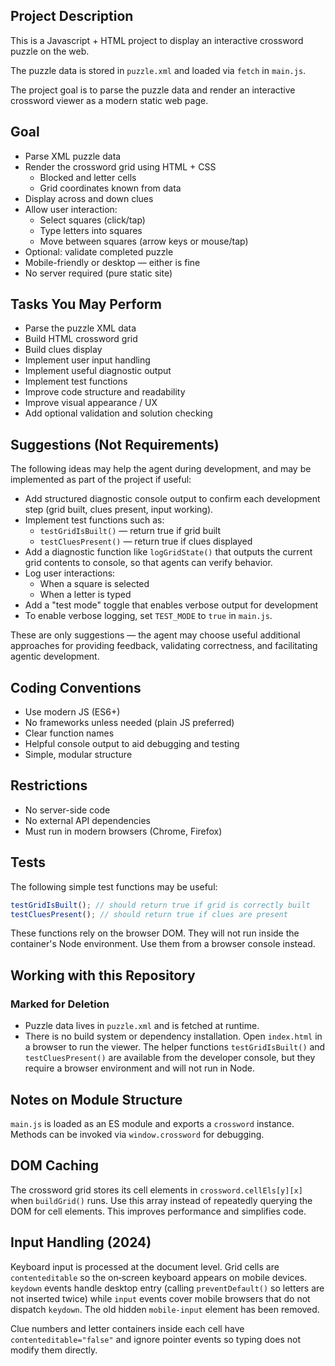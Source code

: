## Project Description

This is a Javascript + HTML project to display an interactive crossword puzzle on the web.

The puzzle data is stored in `puzzle.xml` and loaded via `fetch` in `main.js`.

The project goal is to parse the puzzle data and render an interactive crossword viewer as a modern static web page.

## Goal

- Parse XML puzzle data
- Render the crossword grid using HTML + CSS
    - Blocked and letter cells
    - Grid coordinates known from data
- Display across and down clues
- Allow user interaction:
    - Select squares (click/tap)
    - Type letters into squares
    - Move between squares (arrow keys or mouse/tap)
- Optional: validate completed puzzle
- Mobile-friendly or desktop — either is fine
- No server required (pure static site)

## Tasks You May Perform

- Parse the puzzle XML data
- Build HTML crossword grid
- Build clues display
- Implement user input handling
- Implement useful diagnostic output
- Implement test functions
- Improve code structure and readability
- Improve visual appearance / UX
- Add optional validation and solution checking

## Suggestions (Not Requirements)

The following ideas may help the agent during development, and may be implemented as part of the project if useful:

- Add structured diagnostic console output to confirm each development step (grid built, clues present, input working).
- Implement test functions such as:
    - `testGridIsBuilt()` — return true if grid built
    - `testCluesPresent()` — return true if clues displayed
- Add a diagnostic function like `logGridState()` that outputs the current grid contents to console, so that agents can verify behavior.
- Log user interactions:
    - When a square is selected
    - When a letter is typed
- Add a "test mode" toggle that enables verbose output for development
- To enable verbose logging, set `TEST_MODE` to `true` in `main.js`.

These are only suggestions — the agent may choose useful additional approaches for providing feedback, validating correctness, and facilitating agentic development.

## Coding Conventions

- Use modern JS (ES6+)
- No frameworks unless needed (plain JS preferred)
- Clear function names
- Helpful console output to aid debugging and testing
- Simple, modular structure

## Restrictions

- No server-side code
- No external API dependencies
- Must run in modern browsers (Chrome, Firefox)

## Tests

The following simple test functions may be useful:

```js
testGridIsBuilt(); // should return true if grid is correctly built
testCluesPresent(); // should return true if clues are present
```

These functions rely on the browser DOM. They will not run inside the
container's Node environment. Use them from a browser console instead.

## Working with this Repository

### Marked for Deletion
- Puzzle data lives in `puzzle.xml` and is fetched at runtime.
- There is no build system or dependency installation. Open `index.html` in a
  browser to run the viewer. The helper functions
  `testGridIsBuilt()` and `testCluesPresent()` are available from the
  developer console, but they require a browser environment and will not run
  in Node.

## Notes on Module Structure

`main.js` is loaded as an ES module and exports a `crossword` instance. Methods
can be invoked via `window.crossword` for debugging.

## DOM Caching

The crossword grid stores its cell elements in `crossword.cellEls[y][x]` when
`buildGrid()` runs. Use this array instead of repeatedly querying the DOM for
cell elements. This improves performance and simplifies code.

## Input Handling (2024)

Keyboard input is processed at the document level. Grid cells are
`contenteditable` so the on‑screen keyboard appears on mobile devices.
`keydown` events handle desktop entry (calling `preventDefault()` so letters are
not inserted twice) while `input` events cover mobile browsers that do not
dispatch `keydown`. The old hidden `mobile-input` element has been removed.

Clue numbers and letter containers inside each cell have `contenteditable="false"`
and ignore pointer events so typing does not modify them directly.

